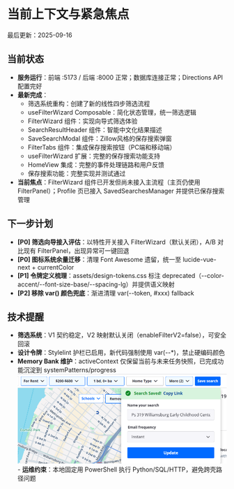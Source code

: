 # 当前上下文与紧急焦点
最后更新：2025-09-16

## 当前状态
- **服务运行**：前端 :5173 / 后端 :8000 正常；数据库连接正常；Directions API 配置完好
- **最新完成**：
  - 筛选系统重构：创建了新的线性四步筛选流程
  - useFilterWizard Composable：简化状态管理，统一筛选逻辑
  - FilterWizard 组件：实现向导式筛选体验
  - SearchResultHeader 组件：智能中文化结果描述
  - SaveSearchModal 组件：Zillow风格的保存搜索弹窗
  - FilterTabs 组件：集成保存搜索按钮（PC端和移动端）
  - useFilterWizard 扩展：完整的保存搜索功能支持
  - HomeView 集成：完整的事件处理链路和用户反馈
  - 保存搜索功能：完整实现并测试通过
- **当前焦点**：FilterWizard 组件已开发但尚未接入主流程（主页仍使用 FilterPanel）；Profile 页已接入 SavedSearchesManager 并提供已保存搜索管理

## 下一步计划
- **[P0] 筛选向导接入评估**：以特性开关接入 FilterWizard（默认关闭），A/B 对比现有 FilterPanel，出现异常可一键回退
- **[P0] 图标系统余量迁移**：清理 Font Awesome 遗留，统一至 lucide-vue-next + currentColor
- **[P1] 令牌定义梳理**：assets/design-tokens.css 标注 deprecated（--color-accent/--font-size-base/--spacing-lg）并提供语义映射
- **[P2] 移除 var() 颜色兜底**：渐进清理 var(--token, #xxx) fallback

## 技术提醒
- **筛选系统**：V1 契约稳定，V2 映射默认关闭（enableFilterV2=false），可安全回滚
- **设计令牌**：Stylelint 护栏已启用，新代码强制使用 var(--*)，禁止硬编码颜色
- **Memory Bank 维护**：activeContext 仅保留当前与未来任务快照，已完成功能沉淀到 systemPatterns/progress
![1757946160449](image/activeContext/1757946160449.png)- **运维约束**：本地固定用 PowerShell 执行 Python/SQL/HTTP，避免跨壳路径问题
